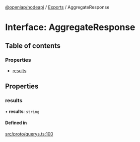 [@openiap/nodeapi](../README.md) / [Exports](../modules.md) / AggregateResponse

# Interface: AggregateResponse

## Table of contents

### Properties

- [results](AggregateResponse.md#results)

## Properties

### results

• **results**: `string`

#### Defined in

[src/proto/querys.ts:100](https://github.com/openiap/nodeapi/blob/a159861/src/proto/querys.ts#L100)
